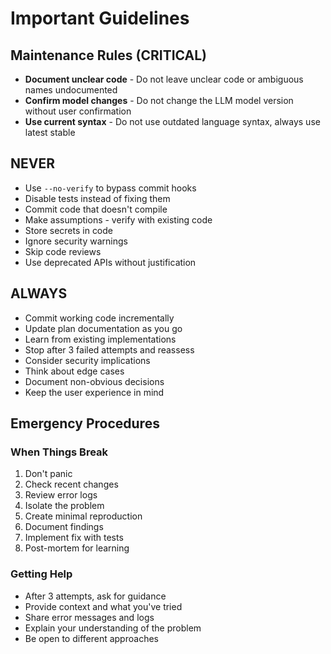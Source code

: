 # Important Guidelines

## Maintenance Rules (CRITICAL)

- **Document unclear code** - Do not leave unclear code or ambiguous names undocumented
- **Confirm model changes** - Do not change the LLM model version without user confirmation
- **Use current syntax** - Do not use outdated language syntax, always use latest stable

## NEVER

- Use `--no-verify` to bypass commit hooks
- Disable tests instead of fixing them
- Commit code that doesn't compile
- Make assumptions - verify with existing code
- Store secrets in code
- Ignore security warnings
- Skip code reviews
- Use deprecated APIs without justification

## ALWAYS

- Commit working code incrementally
- Update plan documentation as you go
- Learn from existing implementations
- Stop after 3 failed attempts and reassess
- Consider security implications
- Think about edge cases
- Document non-obvious decisions
- Keep the user experience in mind

## Emergency Procedures

### When Things Break

1. Don't panic
2. Check recent changes
3. Review error logs
4. Isolate the problem
5. Create minimal reproduction
6. Document findings
7. Implement fix with tests
8. Post-mortem for learning

### Getting Help

- After 3 attempts, ask for guidance
- Provide context and what you've tried
- Share error messages and logs
- Explain your understanding of the problem
- Be open to different approaches
